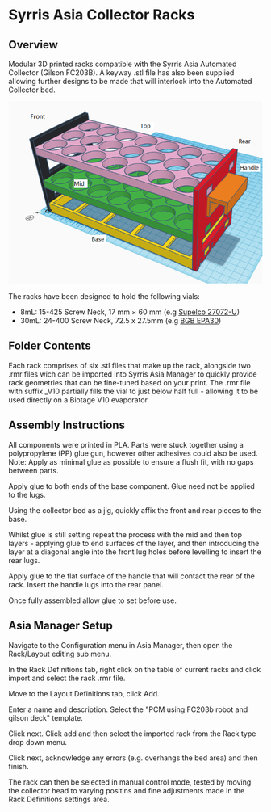 # Syrris Asia Collector Racks

## Overview

Modular 3D printed racks compatible with the Syrris Asia Automated Collector (Gilson FC203B). A keyway .stl file has also been supplied allowing further designs to be made that will interlock into the Automated Collector bed. 

![CAD Diagram][CAD]

[CAD]: CAD.png

The racks have been designed to hold the following vials:
* 8mL: 15-425 Screw Neck, 17 mm × 60 mm (e.g [Supelco 27072-U](https://www.sigmaaldrich.com/GB/en/product/supelco/27072u)) 
* 30mL: 24-400 Screw Neck, 72.5 x 27.5mm (e.g [BGB EPA30](https://www.bgb-info.com/product.php?productid=941987)) 

## Folder Contents

Each rack comprises of six .stl files that make up the rack, alongside two .rmr files wich can be imported into Syrris Asia Manager to quickly provide rack geometries that can be fine-tuned based on your print. The .rmr file with suffix _V10 partially fills the vial to just below half full - allowing it to be used directly on a Biotage V10 evaporator. 

## Assembly Instructions

All components were printed in PLA. Parts were stuck together using a polypropylene (PP) glue gun, however other adhesives could also be used. Note: Apply as minimal glue as possible to ensure a flush fit, with no gaps between parts. 

Apply glue to both ends of the base component. Glue need not be applied to the lugs.

Using the collector bed as a jig, quickly affix the front and rear pieces to the base. 

Whilst glue is still setting repeat the process with the mid and then top layers - applying glue to end surfaces of the layer, and then introducing the layer at a diagonal angle into the front lug holes before levelling to insert the rear lugs. 

Apply glue to the flat surface of the handle that will contact the rear of the rack. Insert the handle lugs into the rear panel. 

Once fully assembled allow glue to set before use. 

## Asia Manager Setup 

Navigate to the Configuration menu in Asia Manager, then open the Rack/Layout editing sub menu. 

In the Rack Definitions tab, right click on the table of current racks and click import and select the rack .rmr file. 

Move to the Layout Definitions tab, click Add. 

Enter a name and description. Select the "PCM using FC203b robot and gilson deck" template. 

Click next. Click add and then select the imported rack from the Rack type drop down menu.

Click next, acknowledge any errors (e.g. overhangs the bed area) and then finish. 

The rack can then be selected in manual control mode, tested by moving the collector head to varying positins and fine adjustments made in the Rack Definitions settings area. 

